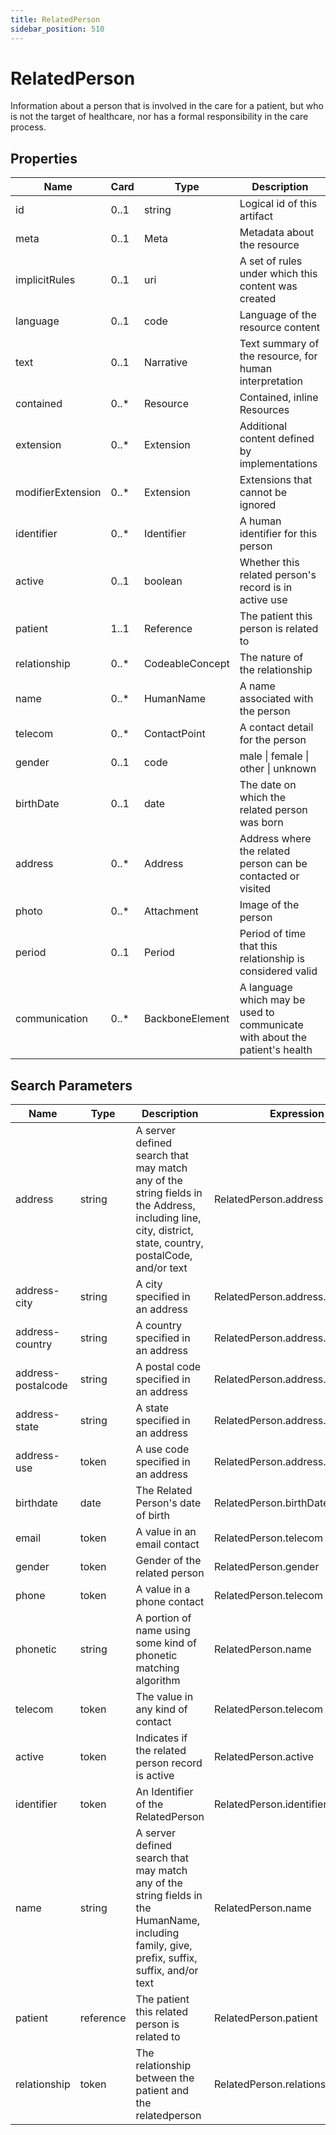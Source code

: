 ```yaml
---
title: RelatedPerson
sidebar_position: 510
---
```


# RelatedPerson

Information about a person that is involved in the care for a patient, but who is not the target of healthcare, nor has
a formal responsibility in the care process.

## Properties

| Name              | Card  | Type            | Description                                                                 |
| ----------------- | ----- | --------------- | --------------------------------------------------------------------------- |
| id                | 0..1  | string          | Logical id of this artifact                                                 |
| meta              | 0..1  | Meta            | Metadata about the resource                                                 |
| implicitRules     | 0..1  | uri             | A set of rules under which this content was created                         |
| language          | 0..1  | code            | Language of the resource content                                            |
| text              | 0..1  | Narrative       | Text summary of the resource, for human interpretation                      |
| contained         | 0..\* | Resource        | Contained, inline Resources                                                 |
| extension         | 0..\* | Extension       | Additional content defined by implementations                               |
| modifierExtension | 0..\* | Extension       | Extensions that cannot be ignored                                           |
| identifier        | 0..\* | Identifier      | A human identifier for this person                                          |
| active            | 0..1  | boolean         | Whether this related person's record is in active use                       |
| patient           | 1..1  | Reference       | The patient this person is related to                                       |
| relationship      | 0..\* | CodeableConcept | The nature of the relationship                                              |
| name              | 0..\* | HumanName       | A name associated with the person                                           |
| telecom           | 0..\* | ContactPoint    | A contact detail for the person                                             |
| gender            | 0..1  | code            | male \| female \| other \| unknown                                          |
| birthDate         | 0..1  | date            | The date on which the related person was born                               |
| address           | 0..\* | Address         | Address where the related person can be contacted or visited                |
| photo             | 0..\* | Attachment      | Image of the person                                                         |
| period            | 0..1  | Period          | Period of time that this relationship is considered valid                   |
| communication     | 0..\* | BackboneElement | A language which may be used to communicate with about the patient's health |

## Search Parameters

| Name               | Type      | Description                                                                                                                                             | Expression                       |
| ------------------ | --------- | ------------------------------------------------------------------------------------------------------------------------------------------------------- | -------------------------------- |
| address            | string    | A server defined search that may match any of the string fields in the Address, including line, city, district, state, country, postalCode, and/or text | RelatedPerson.address            |
| address-city       | string    | A city specified in an address                                                                                                                          | RelatedPerson.address.city       |
| address-country    | string    | A country specified in an address                                                                                                                       | RelatedPerson.address.country    |
| address-postalcode | string    | A postal code specified in an address                                                                                                                   | RelatedPerson.address.postalCode |
| address-state      | string    | A state specified in an address                                                                                                                         | RelatedPerson.address.state      |
| address-use        | token     | A use code specified in an address                                                                                                                      | RelatedPerson.address.use        |
| birthdate          | date      | The Related Person's date of birth                                                                                                                      | RelatedPerson.birthDate          |
| email              | token     | A value in an email contact                                                                                                                             | RelatedPerson.telecom            |
| gender             | token     | Gender of the related person                                                                                                                            | RelatedPerson.gender             |
| phone              | token     | A value in a phone contact                                                                                                                              | RelatedPerson.telecom            |
| phonetic           | string    | A portion of name using some kind of phonetic matching algorithm                                                                                        | RelatedPerson.name               |
| telecom            | token     | The value in any kind of contact                                                                                                                        | RelatedPerson.telecom            |
| active             | token     | Indicates if the related person record is active                                                                                                        | RelatedPerson.active             |
| identifier         | token     | An Identifier of the RelatedPerson                                                                                                                      | RelatedPerson.identifier         |
| name               | string    | A server defined search that may match any of the string fields in the HumanName, including family, give, prefix, suffix, suffix, and/or text           | RelatedPerson.name               |
| patient            | reference | The patient this related person is related to                                                                                                           | RelatedPerson.patient            |
| relationship       | token     | The relationship between the patient and the relatedperson                                                                                              | RelatedPerson.relationship       |
